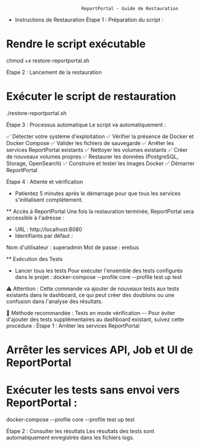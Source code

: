                                 ReportPortal - Guide de Restauration
 - Instructions de Restauration
Étape 1 : Préparation du script :
# Rendre le script exécutable
chmod +x restore-reportportal.sh

Étape 2 : Lancement de la restauration
# Exécuter le script de restauration
./restore-reportportal.sh

Étape 3 : Processus automatique
Le script va automatiquement :

✅ Détecter votre système d'exploitation
✅ Vérifier la présence de Docker et Docker Compose
✅ Valider les fichiers de sauvegarde
✅ Arrêter les services ReportPortal existants
✅ Nettoyer les volumes existants
✅ Créer de nouveaux volumes propres
✅ Restaurer les données (PostgreSQL, Storage, OpenSearch)
✅ Construire et tester les images Docker
✅ Démarrer ReportPortal

Étape 4 : Attente et vérification
- Patientez 5 minutes après le démarrage pour que tous les services s'initialisent complètement.

** Accès à ReportPortal
Une fois la restauration terminée, ReportPortal sera accessible à l'adresse :
- URL : http://localhost:8080
- Identifiants par défaut :

Nom d'utilisateur : superadmin
Mot de passe : erebus

** Exécution des Tests
 - Lancer tous les tests
Pour exécuter l'ensemble des tests configurés dans le projet :
docker-compose --profile core --profile test up test

⚠️ Attention : Cette commande va ajouter de nouveaux tests aux tests existants dans le dashboard, ce qui peut créer des doublons ou une confusion dans l'analyse des résultats.

🔄 Méthode recommandée : Tests en mode vérification
 -- Pour éviter d'ajouter des tests supplémentaires au dashboard existant, suivez cette procédure :
Étape 1 : Arrêter les services ReportPortal
# Arrêter les services API, Job et UI de ReportPortal
# Exécuter les tests sans envoi vers ReportPortal :
docker-compose --profile core --profile test up test

Étape 2 : Consulter les résultats
Les résultats des tests sont automatiquement enregistrés dans les fichiers logs. 
